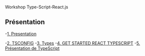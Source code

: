 Workshop Type-Script-React.js

## Présentation
-[1. Presentation](./basics/TypeScript/01.Presentation.md)

-[2. TSCONFIG](./basics/TypeScript/02.tsconfig.md)
-[3. Types](./basics/TypeScript/03.types.md)
-[4. GET STARTED REACT TYPESCRIPT](./basics/react-TS.md)
-[5. Présentation de TypeScript](./basics/typescript.md)

<!-- 
## Project Workshop Quiz-APP

-[1. Début de l'application ](./quiz_app/start_aplication.md)
-[2. Fin de l'application ](./quiz_app/aplication.md)
-[3. Desing d'application](./quiz_app/style.md)
-[4. Code Complet](./quiz_app/complet.md)

## Quiz Multiplayer
-[Tutorial complete](https://github.com/WilliamLoey/WoorkShop-tutorial-)


## Liens

-[Gather TypeScript React](https://app.gather.town/app/H5GU7O4UvKXjPVqI/Workshop%20React-TS)
-[Slides](https://view.genial.ly/621cb1c093b5df0017e13de1/presentation-vibrant-flipped-classroom-presentation)
-[Figma](https://www.figma.com/file/TT2Uc9Xl3M35sJGOd8fahn/Untitled?node-id=0%3A1)
-[Trello](https://trello.com/b/cZXECma4/work-shop) -->


